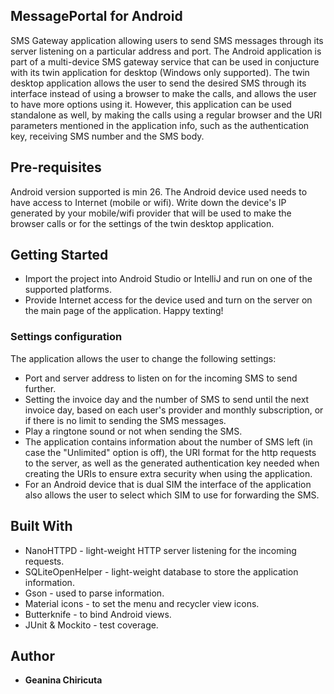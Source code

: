 ## MessagePortal for Android
SMS Gateway application allowing users to send SMS messages through its server listening on a particular address and port. The Android application is part of a multi-device SMS gateway service that can be used in conjucture with its twin application for desktop (Windows only supported). The twin desktop application allows the user to send the desired SMS through its interface instead of using a browser to make the calls, and allows the user to have more options using it. However, this application can be used standalone as well, by making the calls using a regular browser and the URI parameters mentioned in the application info, such as the authentication key, receiving SMS number and the SMS body.

## Pre-requisites
Android version supported is min 26.
The Android device used needs to have access to Internet (mobile or wifi). Write down the device's IP generated by your mobile/wifi provider that will be used to make the browser calls or for the settings of the twin desktop application.

## Getting Started
* Import the project into Android Studio or IntelliJ and run on one of the supported platforms.
* Provide Internet access for the device used and turn on the server on the main page of the application. Happy texting!

### Settings configuration
The application allows the user to change the following settings:
* Port and server address to listen on for the incoming SMS to send further.
* Setting the invoice day and the number of SMS to send until the next invoice day, based on each user's provider and monthly subscription, or if there is no limit to sending the SMS messages.
* Play a ringtone sound or not when sending the SMS.
* The application contains information about the number of SMS left (in case the "Unlimited" option is off), the URI format for the http requests to the server, as well as the generated authentication key needed when creating the URIs to ensure extra security when using the application.
* For an Android device that is dual SIM the interface of the application also allows the user to select which SIM to use for forwarding the SMS. 
 

## Built With
* NanoHTTPD - light-weight HTTP server listening for the incoming requests.
* SQLiteOpenHelper - light-weight database to store the application information.
* Gson - used to parse information.
* Material icons - to set the menu and recycler view icons.
* Butterknife - to bind Android views.
* JUnit & Mockito - test coverage.

## Author
* **Geanina Chiricuta**
